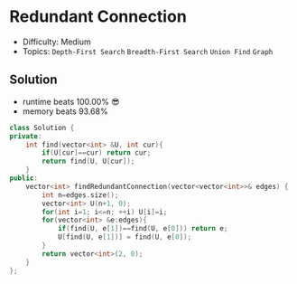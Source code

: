 # Redundant Connection
- Difficulty: Medium
- Topics: `Depth-First Search` `Breadth-First Search` `Union Find` `Graph`

## Solution
- runtime beats 100.00% 😎
- memory beats 93.68%
``` cpp
class Solution {
private:
    int find(vector<int> &U, int cur){
        if(U[cur]==cur) return cur;
        return find(U, U[cur]);
    }
public:
    vector<int> findRedundantConnection(vector<vector<int>>& edges) {
        int n=edges.size();
        vector<int> U(n+1, 0);
        for(int i=1; i<=n; ++i) U[i]=i;
        for(vector<int> &e:edges){
            if(find(U, e[1])==find(U, e[0])) return e;
            U[find(U, e[1])] = find(U, e[0]);
        }
        return vector<int>(2, 0);
    }
};
```

<!-- ## Improving
### source code
- runtime beats 
- memory beats 
``` cpp
``` -->